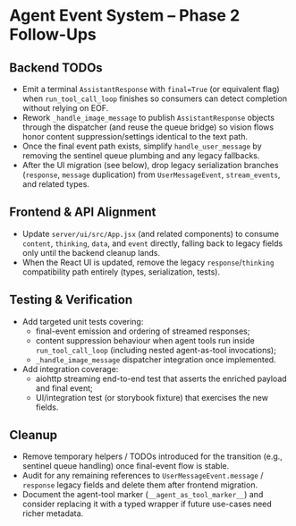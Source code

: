# Agent Event System – Phase 2 Follow-Ups

## Backend TODOs
- Emit a terminal `AssistantResponse` with `final=True` (or equivalent flag) when `run_tool_call_loop` finishes so consumers can detect completion without relying on EOF.
- Rework `_handle_image_message` to publish `AssistantResponse` objects through the dispatcher (and reuse the queue bridge) so vision flows honor content suppression/settings identical to the text path.
- Once the final event path exists, simplify `handle_user_message` by removing the sentinel queue plumbing and any legacy fallbacks.
- After the UI migration (see below), drop legacy serialization branches (`response`, `message` duplication) from `UserMessageEvent`, `stream_events`, and related types.

## Frontend & API Alignment
- Update `server/ui/src/App.jsx` (and related components) to consume `content`, `thinking`, `data`, and `event` directly, falling back to legacy fields only until the backend cleanup lands.
- When the React UI is updated, remove the legacy `response`/`thinking` compatibility path entirely (types, serialization, tests).

## Testing & Verification
- Add targeted unit tests covering:
  * final-event emission and ordering of streamed responses;
  * content suppression behaviour when agent tools run inside `run_tool_call_loop` (including nested agent-as-tool invocations);
  * `_handle_image_message` dispatcher integration once implemented.
- Add integration coverage:
  * aiohttp streaming end-to-end test that asserts the enriched payload and final event;
  * UI/integration test (or storybook fixture) that exercises the new fields.

## Cleanup
- Remove temporary helpers / TODOs introduced for the transition (e.g., sentinel queue handling) once final-event flow is stable.
- Audit for any remaining references to `UserMessageEvent.message` / `response` legacy fields and delete them after frontend migration.
- Document the agent-tool marker (`__agent_as_tool_marker__`) and consider replacing it with a typed wrapper if future use-cases need richer metadata.

